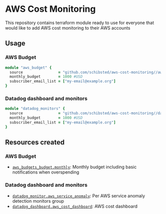 # AWS Cost Monitoring

This repository contains terraform module ready to use for everyone that would like to add AWS cost monitoring to their AWS accounts

## Usage

### AWS Budget

```ruby
module "aws_budget" {
  source                = "github.com/schibsted/aws-cost-monitoring//aws-budget"
  monthly_budget        = 1000 #USD
  subscriber_email_list = ["my-email@example.org"]
}
```

### Datadog dashboard and monitors

```ruby
module "datadog_monitors" {
  source                = "github.com/schibsted/aws-cost-monitoring//datadog-budget"
  monthly_budget        = 1000 #USD
  subscriber_email_list = ["my-email@example.org"]
}
```

## Resources created

### AWS Budget
- [`aws_budgets_budget.monthly`](https://www.terraform.io/docs/providers/aws/r/budgets_budget.html): Monthly budget including basic notifications when overspending

### Datadog dashboard and monitors
- [`datadog_monitor.aws_service_anomaly`](https://www.terraform.io/docs/providers/datadog/r/monitor.html): Per AWS service anomaly detection monitors group
- [`datadog_dashboard.aws_cost_dashboard`](https://www.terraform.io/docs/providers/datadog/r/dashboard.html): AWS cost dashboard